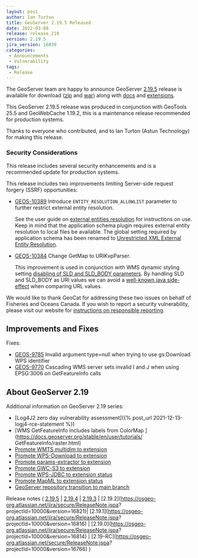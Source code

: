 ```yaml
---
layout: post
author: Ian Turton
title: GeoServer 2.19.5 Released
date: 2022-03-08
release: release_219
version: 2.19.5
jira_version: 16839
categories: 
 - Announcements
 - Vulnerability
tags:
 - Release
---
```


The GeoServer team are happy to announce GeoServer
[2.19.5](/release/2.19.5/) release is available for download
([zip](https://sourceforge.net/projects/geoserver/files/GeoServer/2.19.5/geoserver-2.19.4-bin.zip/download)
and
[war](https://sourceforge.net/projects/geoserver/files/GeoServer/2.19.5/geoserver-2.19.4-war.zip/download))
along with
[docs](https://sourceforge.net/projects/geoserver/files/GeoServer/2.19.5/geoserver-2.19.4-htmldoc.zip/download)
and
[extensions](https://sourceforge.net/projects/geoserver/files/GeoServer/2.19.5/extensions/).
 
 This GeoServer 2.19.5 release was produced in conjunction with GeoTools 25.5 and GeoWebCache 1.19.2, this is a maintenance release recommended for production systems.
 
 Thanks to everyone who contributed, and to Ian Turton (Astun Technology) for making this release.

### Security Considerations

This release includes several security enhancements and is a recommended update for production systems.

This release includes two improvements limiting Server-side request forgery (SSRF) opportunities:

* [GEOS-10389](https://osgeo-org.atlassian.net/browse/GEOS-10389) Introduce ``ENTITY_RESOLUTION_ALLOWLIST`` parameter to further restrict external entity resolution.

  See the user guide on [external entities resolution](https://docs.geoserver.org/latest/en/user/production/config.html#production-config-external-entities) for instructions on use. Keep in mind that the application schema plugin requires external entity resolution to local files be available. The global setting required by application schema has been renamed to [Unrestricted XML External Entity Resolution](https://docs.geoserver.org/latest/en/user/configuration/globalsettings.html#config-globalsettings-external-entities).
  
* [GEOS-10384](https://osgeo-org.atlassian.net/browse/GEOS-10384) Change GetMap to URIKvpParser.
  
  This improvement is used in conjunction with WMS dynamic styling setting [disabling of SLD and SLD_BODY parameters](https://docs.geoserver.org/latest/en/user/services/wms/webadmin.html#disabling-usage-of-dynamic-styling-in-getmap-and-getfeatureinfo-requests). By handling SLD and SLD_BODY as URI values we can avoid a [well-known java side-effect](https://bugs.java.com/bugdatabase/view_bug.do?bug_id=4434494) when comparing URL values.

We would like to thank GeoCat for addressing these two issues on behalf of Fisheries and Oceans Canada. If you wish to report a security vulnerability, please visit our website for [instructions on responsible reporting](http://geoserver.org/issues/).

## Improvements and Fixes

Fixes:

* [GEOS-9785](https://osgeo-org.atlassian.net/browse/GEOS-9785) Invalid argument type=null when trying to use gs:Download WPS identifier
* [GEOS-9770](https://osgeo-org.atlassian.net/browse/GEOS-9770) Cascading WMS server sets invalid I and J when using EPSG:3006 on GetFeatureInfo calls

## About GeoServer 2.19
 
 Additional information on GeoServer 2.19 series:
 
 * [Log4J2 zero day vulnerability assessment]({% post_url 2021-12-13-logj4-rce-statement %})
 * [WMS GetFeatureInfo includes labels from ColorMap ](https://docs.geoserver.org/stable/en/user/tutorials/ GetFeatureInfo/raster.html)
 * [Promote WMTS multidim to extension](https://github.com/geoserver/geoserver/wiki/GSIP-196)
 * [Promote WPS-Download to extension](https://github.com/geoserver/geoserver/wiki/GSIP-195)
 * [Promote params-extractor to extension](https://github.com/geoserver/geoserver/wiki/GSIP-194)
 * [Promote GWC-S3 to extension](https://github.com/geoserver/geoserver/wiki/GSIP-193)
 * [Promote WPS-JDBC to extension status](https://github.com/geoserver/geoserver/wiki/GSIP-197)
 * [Promote MapML to extension status](https://github.com/geoserver/geoserver/wiki/GSIP-200)
 * [GeoServer repository transition to main branch](main-branch.html)

Release notes ( [2.19.5](https://osgeo-org.atlassian.net/secure/ReleaseNote.jspa?projectId=10000&version=16839) \| [2.19.4](https://osgeo-org.atlassian.net/secure/ReleaseNote.jspa?projectId=10000&version=16832) \| [2.19.3](https://osgeo-org.atlassian.net/secure/ReleaseNote.jspa?projectId=10000&version=16824) \| [2.19.2](https://osgeo-org.atlassian.net/jira/secure/ReleaseNote.jspa? projectId=10000&version=16821)\| [2.19.1](https://osgeo-org.atlassian.net/jira/secure/ReleaseNote.jspa? projectId=10000&version=16816) \| [2.19.0](https://osgeo-org.atlassian.net/jira/secure/ReleaseNote.jspa? projectId=10000&version=16814) \| [2.19-RC](https://osgeo-org.atlassian.net/secure/ReleaseNote.jspa? projectId=10000&version=16766) )
